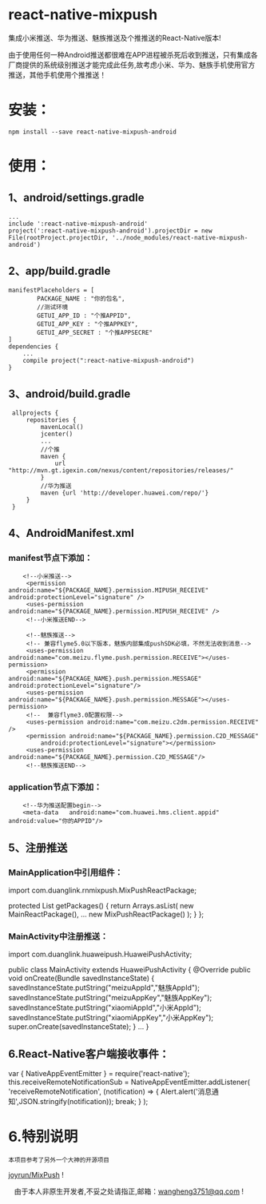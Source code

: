 # react-native-mixpush

集成小米推送、华为推送、魅族推送及个推推送的React-Native版本!

由于使用任何一种Android推送都很难在APP进程被杀死后收到推送，只有集成各厂商提供的系统级别推送才能完成此任务,故考虑小米、华为、魅族手机使用官方推送，其他手机使用个推推送！

# 安装：

    npm install --save react-native-mixpush-android

# 使用：

## 1、android/settings.gradle

    ...
    include ':react-native-mixpush-android'
    project(':react-native-mixpush-android').projectDir = new File(rootProject.projectDir, '../node_modules/react-native-mixpush-android')

## 2、app/build.gradle

    manifestPlaceholders = [
            PACKAGE_NAME : "你的包名",
            //测试环境
            GETUI_APP_ID : "个推APPID",
            GETUI_APP_KEY : "个推APPKEY",
            GETUI_APP_SECRET : "个推APPSECRE"
    ]
    dependencies {
        ...
        compile project(":react-native-mixpush-android")
    }

## 3、android/build.gradle

     allprojects {
         repositories {
             mavenLocal()
             jcenter()
             ...
             //个推
             maven {
                 url "http://mvn.gt.igexin.com/nexus/content/repositories/releases/"
             }
             //华为推送
             maven {url 'http://developer.huawei.com/repo/'}
         }
     }

## 4、AndroidManifest.xml

### manifest节点下添加：
        <!--小米推送-->
         <permission android:name="${PACKAGE_NAME}.permission.MIPUSH_RECEIVE" android:protectionLevel="signature" />
         <uses-permission android:name="${PACKAGE_NAME}.permission.MIPUSH_RECEIVE" />
         <!--小米推送END-->

         <!--魅族推送-->
         <!-- 兼容flyme5.0以下版本，魅族内部集成pushSDK必填，不然无法收到消息-->
         <uses-permission android:name="com.meizu.flyme.push.permission.RECEIVE"></uses-permission>
         <permission android:name="${PACKAGE_NAME}.push.permission.MESSAGE" android:protectionLevel="signature"/>
         <uses-permission android:name="${PACKAGE_NAME}.push.permission.MESSAGE"></uses-permission>
         <!--  兼容flyme3.0配置权限-->
         <uses-permission android:name="com.meizu.c2dm.permission.RECEIVE" />
         <permission android:name="${PACKAGE_NAME}.permission.C2D_MESSAGE"
             android:protectionLevel="signature"></permission>
         <uses-permission android:name="${PACKAGE_NAME}.permission.C2D_MESSAGE"/>
         <!--魅族推送END-->

### application节点下添加：
        <!--华为推送配置begin-->
        <meta-data   android:name="com.huawei.hms.client.appid"  android:value="你的APPID"/>

## 5、注册推送

### MainApplication中引用组件：

import com.duanglink.rnmixpush.MixPushReactPackage;

protected List<ReactPackage> getPackages() {
      return Arrays.<ReactPackage>asList(
          new MainReactPackage(),
          ...
          new MixPushReactPackage()
      );
    }
  };

### MainActivity中注册推送：

import com.duanglink.huaweipush.HuaweiPushActivity;

public class MainActivity extends HuaweiPushActivity {
    @Override
    public void onCreate(Bundle savedInstanceState) {
        savedInstanceState.putString("meizuAppId","魅族AppId");
        savedInstanceState.putString("meizuAppKey","魅族AppKey");
        savedInstanceState.putString("xiaomiAppId","小米AppId");
        savedInstanceState.putString("xiaomiAppKey","小米AppKey");
        super.onCreate(savedInstanceState);
    }
    ...
}

## 6.React-Native客户端接收事件：

var { NativeAppEventEmitter } = require('react-native');
this.receiveRemoteNotificationSub = NativeAppEventEmitter.addListener(
        'receiveRemoteNotification',
        (notification) => {
                Alert.alert('消息通知',JSON.stringify(notification));
                break;
            }
);



# 6.特别说明

    本项目参考了另外一个大神的开源项目
[joyrun/MixPush](https://github.com/joyrun/MixPush) !
    
    由于本人非原生开发者,不妥之处请指正,邮箱：wangheng3751@qq.com !
